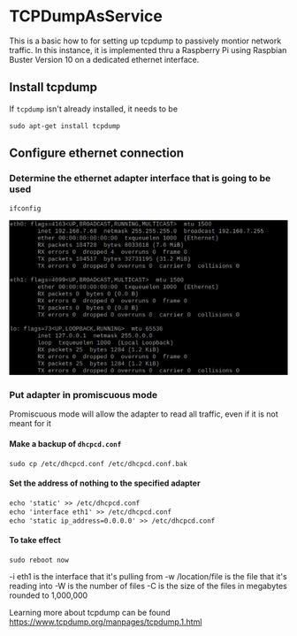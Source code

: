 # TCPDumpAsService
This is a basic how to for setting up tcpdump to passively montior network traffic.
In this instance, it is implemented thru a Raspberry Pi using Raspbian Buster Version 10 on a dedicated ethernet interface.

## Install tcpdump
If `tcpdump` isn't already installed, it needs to be
```shell
sudo apt-get install tcpdump
```
## Configure ethernet connection
### Determine the ethernet adapter interface that is going to be used
```shell
ifconfig
```
<img src="ifconfig.jpg">

### Put adapter in promiscuous mode
Promiscuous mode will allow the adapter to read all traffic, even if it is not meant for it

#### Make a backup of `dhcpcd.conf`
```shell
sudo cp /etc/dhcpcd.conf /etc/dhcpcd.conf.bak
```
#### Set the address of nothing to the specified adapter
```shell
echo 'static' >> /etc/dhcpcd.conf
echo 'interface eth1' >> /etc/dhcpcd.conf
echo 'static ip_address=0.0.0.0' >> /etc/dhcpcd.conf
```
#### To take effect
```shell
sudo reboot now
```

-i eth1 is the interface that it's pulling from
-w /location/file is the file that it's reading into
-W is the number of files
-C is the size of the files in megabytes rounded to 1,000,000

Learning more about tcpdump can be found https://www.tcpdump.org/manpages/tcpdump.1.html

